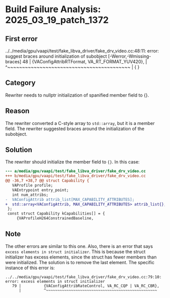 # Build Failure Analysis: 2025_03_19_patch_1372
## First error

../../media/gpu/vaapi/test/fake_libva_driver/fake_drv_video.cc:48:11: error: suggest braces around initialization of subobject [-Werror,-Wmissing-braces]
   48 |          {VAConfigAttribRTFormat, VA_RT_FORMAT_YUV420},
      |           ^~~~~~~~~~~~~~~~~~~~~~~~~~~~~~~~~~~~~~~~~~~
      |           {                                          }

## Category
Rewriter needs to nullptr initialization of spanified member field to {}.

## Reason
The rewriter converted a C-style array to `std::array`, but it is a member field. The rewriter suggested braces around the initialization of the subobject.

## Solution
The rewriter should initialize the member field to `{}`. In this case:

```diff
--- a/media/gpu/vaapi/test/fake_libva_driver/fake_drv_video.cc
+++ b/media/gpu/vaapi/test/fake_libva_driver/fake_drv_video.cc
@@ -36,7 +38,7 @@ struct Capability {
   VAProfile profile;
   VAEntrypoint entry_point;
   int num_attribs;
-  VAConfigAttrib attrib_list[MAX_CAPABILITY_ATTRIBUTES];
+  std::array<VAConfigAttrib, MAX_CAPABILITY_ATTRIBUTES> attrib_list{};
 };
 const struct Capability kCapabilities[] = {
     {VAProfileH264ConstrainedBaseline,

```

## Note
The other errors are similar to this one.
Also, there is an error that says `excess elements in struct initializer`. This is because the struct initializer has excess elements, since the struct has fewer members than were initialized. The solution is to remove the last element. The specific instance of this error is:

```
../../media/gpu/vaapi/test/fake_libva_driver/fake_drv_video.cc:79:10: error: excess elements in struct initializer
   79 |          {VAConfigAttribRateControl, VA_RC_CQP | VA_RC_CBR},
      |          ^~~~~~~~~~~~~~~~~~~~~~~~~~~~~~~~~~~~~~~~~~~~~~~~~~